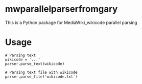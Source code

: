 # mwparallelparserfromgary

This is a Python package for MediaWiki_wikicode parallel parsing

# Usage
```
# Parsing text
wikicode = '...'
parser.parse_text(wikicode)

# Parsing text file with wikicode
parser.parse_file('wikicode.txt')
```

